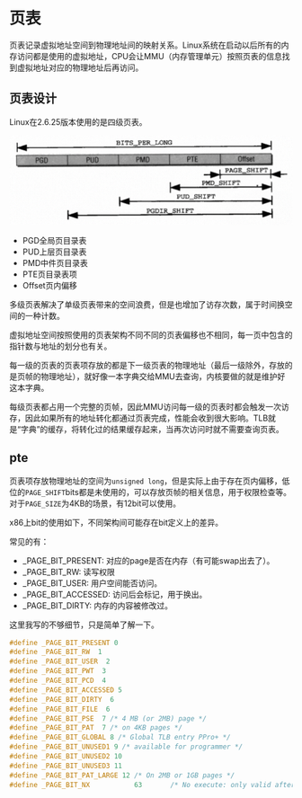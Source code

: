 # 页表

页表记录虚拟地址空间到物理地址间的映射关系。Linux系统在启动以后所有的内存访问都是使用的虚拟地址，CPU会让MMU（内存管理单元）按照页表的信息找到虚拟地址对应的物理地址后再访问。

## 页表设计

Linux在2.6.25版本使用的是四级页表。

![Alt text](image.png)

- PGD全局页目录表
- PUD上层页目录表
- PMD中件页目录表
- PTE页目录表项
- Offset页内偏移

多级页表解决了单级页表带来的空间浪费，但是也增加了访存次数，属于时间换空间的一种计数。

虚拟地址空间按照使用的页表架构不同不同的页表偏移也不相同，每一页中包含的指针数与地址的划分也有关。

每一级的页表的页表项存放的都是下一级页表的物理地址（最后一级除外，存放的是页帧的物理地址），就好像一本字典交给MMU去查询，内核要做的就是维护好这本字典。

每级页表都占用一个完整的页帧，因此MMU访问每一级的页表时都会触发一次访存，因此如果所有的地址转化都通过页表完成，性能会收到很大影响。TLB就是“字典”的缓存，将转化过的结果缓存起来，当再次访问时就不需要查询页表。

## pte

页表项存放物理地址的空间为`unsigned long`，但是实际上由于存在页内偏移，低位的`PAGE_SHIFT`bits都是未使用的，可以存放页帧的相关信息，用于权限检查等。对于`PAGE_SIZE`为4KB的场景，有12bit可以使用。

x86上bit的使用如下，不同架构间可能存在bit定义上的差异。

常见的有：

- _PAGE_BIT_PRESENT: 对应的page是否在内存（有可能swap出去了）。
- _PAGE_BIT_RW: 读写权限
- _PAGE_BIT_USER: 用户空间能否访问。
- _PAGE_BIT_ACCESSED: 访问后会标记，用于换出。
- _PAGE_BIT_DIRTY: 内存的内容被修改过。

这里我写的不够细节，只是简单了解一下。
  
```c
#define _PAGE_BIT_PRESENT 0
#define _PAGE_BIT_RW  1
#define _PAGE_BIT_USER  2
#define _PAGE_BIT_PWT  3
#define _PAGE_BIT_PCD  4
#define _PAGE_BIT_ACCESSED 5
#define _PAGE_BIT_DIRTY  6
#define _PAGE_BIT_FILE  6
#define _PAGE_BIT_PSE  7 /* 4 MB (or 2MB) page */
#define _PAGE_BIT_PAT  7 /* on 4KB pages */
#define _PAGE_BIT_GLOBAL 8 /* Global TLB entry PPro+ */
#define _PAGE_BIT_UNUSED1 9 /* available for programmer */
#define _PAGE_BIT_UNUSED2 10
#define _PAGE_BIT_UNUSED3 11
#define _PAGE_BIT_PAT_LARGE 12 /* On 2MB or 1GB pages */
#define _PAGE_BIT_NX           63       /* No execute: only valid after cpuid check 
```
